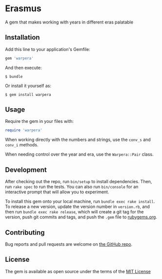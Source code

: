 # Erasmus

A gem that makes working with years in different eras palatable

## Installation

Add this line to your application's Gemfile:

```ruby
gem 'warpera'
```

And then execute:

    $ bundle

Or install it yourself as:

    $ gem install warpera

## Usage

Require the gem in your files with:

```ruby
require 'warpera'
```

When working directly with the numbers and strings, use the `conv_s` and
`conv_i` methods.

When needing control over the year and era, use the `Warpera::Pair` class.

## Development

After checking out the repo, run `bin/setup` to install dependencies. Then, run
`rake spec` to run the tests. You can also run `bin/console` for an interactive
prompt that will allow you to experiment.

To install this gem onto your local machine, run `bundle exec rake install`. To
release a new version, update the version number in `version.rb`, and then run
`bundle exec rake release`, which will create a git tag for the version, push
git commits and tags, and push the `.gem` file to [rubygems.org][1].

[1]: rubygems.org/gems/warpera

## Contributing

Bug reports and pull requests are welcome on [the GitHub repo][2].

[2]: https://github.com/parmort/warpera

## License

The gem is available as open source under the terms of the [MIT License][3]

[3]: https://opensource.org/licenses/MIT.
